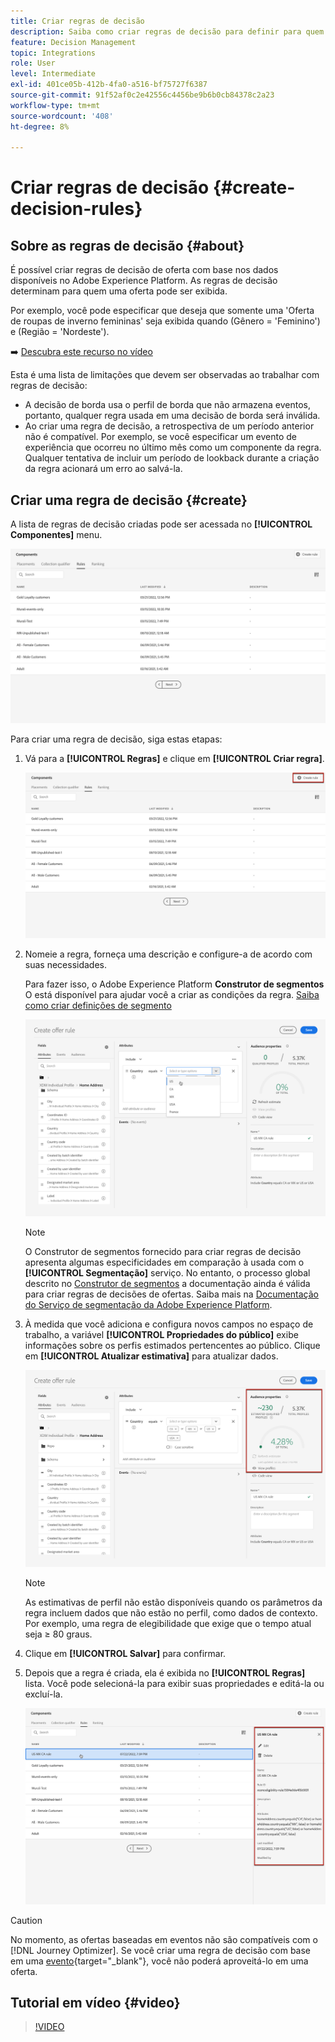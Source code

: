 ```yaml
---
title: Criar regras de decisão
description: Saiba como criar regras de decisão para definir para quem as ofertas podem ser exibidas
feature: Decision Management
topic: Integrations
role: User
level: Intermediate
exl-id: 401ce05b-412b-4fa0-a516-bf75727f6387
source-git-commit: 91f52af0c2e42556c4456be9b6b0cb84378c2a23
workflow-type: tm+mt
source-wordcount: '408'
ht-degree: 8%

---
```


# Criar regras de decisão {#create-decision-rules}

## Sobre as regras de decisão {#about}

É possível criar regras de decisão de oferta com base nos dados disponíveis no Adobe Experience Platform. As regras de decisão determinam para quem uma oferta pode ser exibida.

Por exemplo, você pode especificar que deseja que somente uma &#39;Oferta de roupas de inverno femininas&#39; seja exibida quando (Gênero = &#39;Feminino&#39;) e (Região = &#39;Nordeste&#39;).

➡️ [Descubra este recurso no vídeo](#video)

Esta é uma lista de limitações que devem ser observadas ao trabalhar com regras de decisão:

* A decisão de borda usa o perfil de borda que não armazena eventos, portanto, qualquer regra usada em uma decisão de borda será inválida.
* Ao criar uma regra de decisão, a retrospectiva de um período anterior não é compatível. Por exemplo, se você especificar um evento de experiência que ocorreu no último mês como um componente da regra. Qualquer tentativa de incluir um período de lookback durante a criação da regra acionará um erro ao salvá-la.
  <!--* Decision requests that use the hub profile will look at the last 100 experience events on the profile to evaluate rules that reference historical experience events.-->

## Criar uma regra de decisão {#create}

A lista de regras de decisão criadas pode ser acessada no **[!UICONTROL Componentes]** menu.

![](../assets/decision_rules_list.png)

Para criar uma regra de decisão, siga estas etapas:

1. Vá para a **[!UICONTROL Regras]** e clique em **[!UICONTROL Criar regra]**.

   ![](../assets/offers_decision_rule_creation.png)

1. Nomeie a regra, forneça uma descrição e configure-a de acordo com suas necessidades.

   Para fazer isso, o Adobe Experience Platform **Construtor de segmentos** O está disponível para ajudar você a criar as condições da regra. [Saiba como criar definições de segmento](../../audience/creating-a-segment-definition.md)

   <!--In this example, the rule will target customers that have the "Gold" loyalty level.-->

   ![](../assets/offers_decision_rule_creation_segment.png)

   >[!NOTE]
   >
   >O Construtor de segmentos fornecido para criar regras de decisão apresenta algumas especificidades em comparação à usada com o **[!UICONTROL Segmentação]** serviço. No entanto, o processo global descrito no [Construtor de segmentos](../../audience/creating-a-segment-definition.md) a documentação ainda é válida para criar regras de decisões de ofertas. Saiba mais na [Documentação do Serviço de segmentação da Adobe Experience Platform](https://experienceleague.adobe.com/docs/experience-platform/segmentation/ui/segment-builder.html?lang=pt-br).

1. À medida que você adiciona e configura novos campos no espaço de trabalho, a variável **[!UICONTROL Propriedades do público]** exibe informações sobre os perfis estimados pertencentes ao público. Clique em **[!UICONTROL Atualizar estimativa]** para atualizar dados.

   ![](../assets/offers_decision_rule_creation_estimate.png)

   >[!NOTE]
   >
   >As estimativas de perfil não estão disponíveis quando os parâmetros da regra incluem dados que não estão no perfil, como dados de contexto. Por exemplo, uma regra de elegibilidade que exige que o tempo atual seja ≥ 80 graus.

1. Clique em **[!UICONTROL Salvar]** para confirmar.

1. Depois que a regra é criada, ela é exibida no **[!UICONTROL Regras]** lista. Você pode selecioná-la para exibir suas propriedades e editá-la ou excluí-la.

   ![](../assets/rule_created.png)

>[!CAUTION]
>
>No momento, as ofertas baseadas em eventos não são compatíveis com o [!DNL Journey Optimizer]. Se você criar uma regra de decisão com base em uma [evento](https://experienceleague.adobe.com/docs/experience-platform/segmentation/ui/segment-builder.html#events){target="_blank"}, você não poderá aproveitá-lo em uma oferta.

## Tutorial em vídeo {#video}

>[!VIDEO](https://video.tv.adobe.com/v/329373?quality=12)
